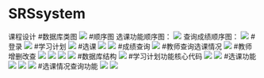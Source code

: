 # SRSsystem
课程设计
#数据库类图
![](https://github.com/Edwiin123/SRSsystem/blob/master/SRS/image/%E5%BE%AE%E4%BF%A1%E6%88%AA%E5%9B%BE_20170705010649.png)
#顺序图
选课功能顺序图：
![](https://github.com/Edwiin123/SRSsystem/blob/master/SRS/image/%E9%80%89%E8%AF%BE%E9%A1%BA%E5%BA%8F%E5%9B%BE.png)
查询成绩顺序图：
![](https://github.com/Edwiin123/SRSsystem/blob/master/SRS/image/%E6%9F%A5%E7%9C%8B%E6%88%90%E7%BB%A9%E5%8D%95%E9%A1%BA%E5%BA%8F%E5%9B%BE.png)
#登录
![](https://github.com/Edwiin123/SRSsystem/blob/master/SRS/image/1%E7%99%BB%E5%BD%95%E7%95%8C%E9%9D%A2.jpg)
#学习计划
![](https://github.com/Edwiin123/SRSsystem/blob/master/SRS/image/%E5%AD%A6%E4%B9%A0%E8%AE%A1%E5%88%92.png)
#选课
![](https://github.com/Edwiin123/SRSsystem/blob/master/SRS/image/%E9%80%89%E8%AF%BE%E7%B3%BB%E7%BB%9F.png)
![](https://github.com/Edwiin123/SRSsystem/blob/master/SRS/image/%E5%AE%8C%E6%88%90%E9%80%89%E8%AF%BE.png)
#成绩查询
![](https://github.com/Edwiin123/SRSsystem/blob/master/SRS/image/%E6%88%90%E7%BB%A9%E6%9F%A5%E8%AF%A2.png)
#教师查询选课情况
![](https://github.com/Edwiin123/SRSsystem/blob/master/SRS/image/%E6%95%99%E5%B8%88%E6%9F%A5%E7%9C%8B%E9%80%89%E8%AF%BE%E6%83%85%E5%86%B5.png)
#教师增删改查
![](https://github.com/Edwiin123/SRSsystem/blob/master/SRS/image/%E8%AF%BE%E7%A8%8B%E6%B7%BB%E5%8A%A0.png)
![](https://github.com/Edwiin123/SRSsystem/blob/master/SRS/image/%E8%AF%BE%E7%A8%8B%E6%B7%BB%E5%8A%A0%E6%88%90%E5%8A%9F.png)
![](https://github.com/Edwiin123/SRSsystem/blob/master/SRS/image/%E8%AF%BE%E7%A8%8B%E5%AE%89%E6%8E%92.png)
![](https://github.com/Edwiin123/SRSsystem/blob/master/SRS/image/%E8%AF%BE%E7%A8%8B%E4%BF%AE%E6%94%B9.png)
#数据库结构
![](https://github.com/Edwiin123/SRSsystem/blob/master/SRS/image/%E7%B1%BB%E5%9B%BE.jpg)
#学习计划功能核心代码
![](https://github.com/Edwiin123/SRSsystem/blob/master/SRS/image/%E4%BB%A3%E7%A0%81/%E5%AD%A6%E4%B9%A0%E8%AE%A1%E5%88%92%E5%8A%9F%E8%83%BD1.jpg)
![](https://github.com/Edwiin123/SRSsystem/blob/master/SRS/image/%E4%BB%A3%E7%A0%81/%E5%AD%A6%E4%B9%A0%E8%AE%A1%E5%88%92%E5%8A%9F%E8%83%BD2.jpg)
#选课功能
![](https://github.com/Edwiin123/SRSsystem/blob/master/SRS/image/%E4%BB%A3%E7%A0%81/%E9%80%89%E8%AF%BE%E5%8A%9F%E8%83%BD1.jpg)
![](https://github.com/Edwiin123/SRSsystem/blob/master/SRS/image/%E4%BB%A3%E7%A0%81/%E9%80%89%E8%AF%BE%E5%8A%9F%E8%83%BD2.jpg)
![](https://github.com/Edwiin123/SRSsystem/blob/master/SRS/image/%E4%BB%A3%E7%A0%81/%E9%80%89%E8%AF%BE%E5%8A%9F%E8%83%BD3.jpg)
#选课情况查询功能
![](https://github.com/Edwiin123/SRSsystem/blob/master/SRS/image/%E4%BB%A3%E7%A0%81/%E8%AF%BE%E7%A8%8B%E9%80%89%E8%AF%BE%E6%83%85%E5%86%B51.jpg)
![](https://github.com/Edwiin123/SRSsystem/blob/master/SRS/image/%E4%BB%A3%E7%A0%81/%E8%AF%BE%E7%A8%8B%E9%80%89%E8%AF%BE%E6%83%85%E5%86%B52.jpg)

